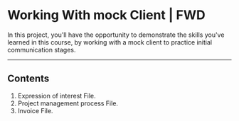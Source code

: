 # Working With mock Client | FWD

In this project, you'll have the opportunity to demonstrate the skills you've learned in this course, by working with a mock client to practice initial communication stages. 

---

## Contents

1. Expression of interest File.
2. Project management process File.
3. Invoice File.
